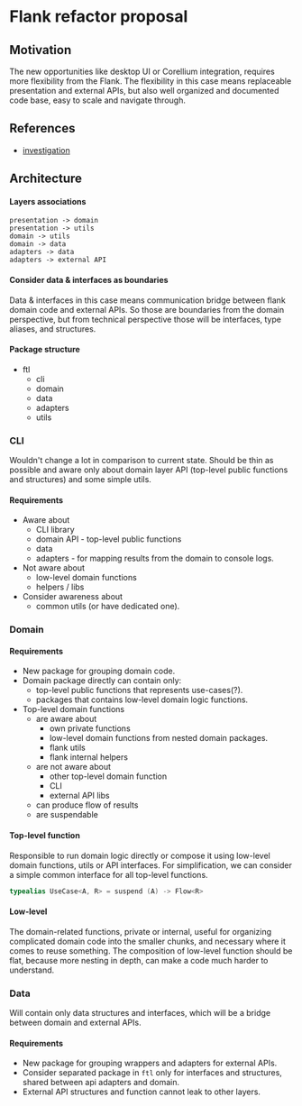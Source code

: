 # Flank refactor proposal

## Motivation

The new opportunities like desktop UI or Corellium integration,
requires more flexibility from the Flank.
The flexibility in this case means replaceable presentation and external APIs,
but also well organized and documented code base, easy to scale and navigate through.  

## References

* [investigation](./investigation.md)


## Architecture

#### Layers associations

```puml
presentation -> domain
presentation -> utils
domain -> utils
domain -> data
adapters -> data
adapters -> external API
```

#### Consider data & interfaces as boundaries

Data & interfaces in this case means communication bridge between flank domain code and external APIs.
So those are boundaries from the domain perspective, 
but from technical perspective those will be interfaces, type aliases, and structures. 

#### Package structure

* ftl
    * cli
    * domain
    * data
    * adapters
    * utils
   

### CLI 
Wouldn't change a lot in comparison to current state.
Should be thin as possible and aware only about domain layer API (top-level public functions and structures) and some simple utils.

#### Requirements

* Aware about
    * CLI library
    * domain API - top-level public functions
    * data
    * adapters - for mapping results from the domain to console logs.
* Not aware about
    * low-level domain functions
    * helpers / libs
* Consider awareness about 
    * common utils (or have dedicated one).

### Domain

#### Requirements

* New package for grouping domain code.
* Domain package directly can contain only:
    * top-level public functions that represents use-cases(?).
    * packages that contains low-level domain logic functions.
* Top-level domain functions
    * are aware about
        * own private functions
        * low-level domain functions from nested domain packages.
        * flank utils
        * flank internal helpers
    * are not aware about 
        * other top-level domain function
        * CLI
        * external API libs
    * can produce flow of results
    * are suspendable

#### Top-level function

Responsible to run domain logic directly or compose it using
low-level domain functions, utils or API interfaces.
For simplification, we can consider a simple common interface
for all top-level functions.
```kotlin
typealias UseCase<A, R> = suspend (A) -> Flow<R>
```

#### Low-level

The domain-related functions, private or internal,
useful for organizing complicated domain code into the smaller chunks,
and necessary where it comes to reuse something.
The composition of low-level function should be flat, because more nesting in depth,
can make a code much harder to understand.


### Data

Will contain only data structures and interfaces, 
which will be a bridge between domain and external APIs.  

#### Requirements

* New package for grouping wrappers and adapters for external APIs.
* Consider separated package in `ftl` only for interfaces and structures, shared between api adapters and domain.
* External API structures and function cannot leak to other layers.
